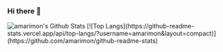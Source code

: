 ### Hi there 👋

<!--
**amarimon/amarimon** is a ✨ _special_ ✨ repository because its `README.md` (this file) appears on your GitHub profile.

Here are some ideas to get you started:

- 🔭 I’m currently working on ...
- 🌱 I’m currently learning ...
- 👯 I’m looking to collaborate on ...
- 🤔 I’m looking for help with ...
- 💬 Ask me about ...
- 📫 How to reach me: ...
- 😄 Pronouns: ...
- ⚡ Fun fact: ...
-->
<img alt="amarimon's Github Stats" src="https://github-readme-stats.vercel.app/api?username=amarimon&show_icons=true&hide_border=true" />
[![Top Langs](https://github-readme-stats.vercel.app/api/top-langs/?username=amarimon&layout=compact)](https://github.com/amarimon/github-readme-stats)
